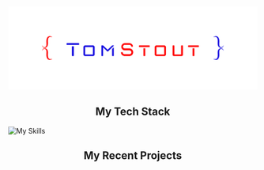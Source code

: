 <img src="/images/tsp logo.png">

<h2 align="center">My Tech Stack</h2>

![My Skills](https://skillicons.dev/icons?i=django,python,react,docker,postgres,markdown,aws,html,github,css,javascript,nodejs,expressjs,swift,git,)


<h2 align="center">My Recent Projects</h2>

